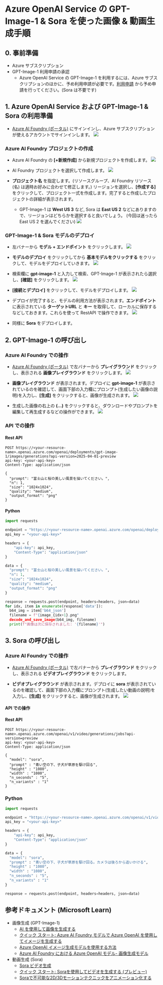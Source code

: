 # Azure OpenAI Service の GPT-Image-1 & Sora を使った画像 & 動画生成手順

## 0. 事前準備

- Azure サブスクリプション
- GPT-Image-1 利用申請の承認
  - Azure OpenAI Service の GPT-Image-1 を利用するには、Azure サブスクリプションのほかに、予め利用申請が必要です。[利用申請](https://aka.ms/oai/gptimage1access) から予め申請を行ってください。(Sora は不要です)

## 1. Azure OpenAI Service および GPT-Image-1 & Sora の利用準備

- [Azure AI Foundry (ポータル)](https://ai.azure.com) にサインインし、Azure サブスクリプションが使えるアカウントでサインインします。
  ![](images/AzureAIFoundry_01.png)

### Azure AI Foundry プロジェクトの作成

- Azure AI Foundry の **[+新規作成]** から新規プロジェクトを作成します。
  ![](images/AzureAIFoundry_02.png)

- AI Foundry プロジェクトを選択して作成します。
  ![](images/AzureAIFoundry_03.png)

- **プロジェクト名** を指定します。(リソースグループ、AI Foundry リソース(名) は適時お好みに合わせて修正します。) リージョンを選択し、**[作成する]** をクリックして、プロジェクト一式を作成します。完了すると作成したプロジェクトの詳細が表示されます。
  - GPT-Image-1 は **West US 3** など, Sora は **East US 2** などにありますので、リージョンはどちらかを選択すると良いでしょう。 (今回は迷ったら East US 2 を選んでください)
  ![](images/AzureAIFoundry_04.png)

### GPT-Image-1 & Sora モデルのデプロイ

- 左バナーから **モデル + エンドポイント** をクリックします。
  ![](images/AzureAIFoundry_05.png)

- **モデルのデプロイ** をクリックしてから **基本モデルをクリックする** をクリックして、モデルをデプロイしていきます。
  ![](images/AzureAIFoundry_06.png)

- 検索欄に **gpt-image-1** と入力して検索、GPT-Image-1 が表示されたら選択し、**[確認]** をクリックします。
  ![](images/AzureAIFoundry_07.png)

- **[接続とデプロイ]** をクリックして、モデルをデプロイします。
  ![](images/AzureAIFoundry_08.png)

- デプロイが完了すると、モデルの利用方法が表示されます。**エンドポイント** に表示されている **ターゲットURL** と **キー** を取得して、ローカルに保存するなどしておきます。これらを使って RestAPI で操作できます。
  ![](images/AzureAIFoundry_09.png)

- 同様に **Sora** をデプロイします。

## 2. GPT-Image-1 の呼び出し

### Azure AI Foundry での操作

- [Azure AI Foundry (ポータル)](https://ai.azure.com) で左バナーから **プレイグラウンド** をクリックし、表示される **画像プレイグラウンド** をクリックします。
  ![](images/AzureAIFoundry_10.png)

- **画像プレイグラウンド** が表示されます。デプロイに **gpt-image-1** が表示されているのを確認して、画面下部の入力欄にプロンプト(生成したい画像の説明)を入力し、**[生成]** をクリックすると、画像が生成されます。
  ![](images/AzureAIFoundry_11.png)

- 生成した画像の右上の **(…)** をクリックすると、ダウンロードやプロンプトを編集して再生成するなどの操作ができます。
  ![](images/AzureAIFoundry_12.png)


### API での操作

#### Rest API

```http
POST https://<your-resource-name>.openai.azure.com/openai/deployments/gpt-image-1/images/generations?api-version=2025-04-01-preview
api-key: <your-api-key>
Content-Type: application/json

{
  "prompt": "富士山と桜の美しい風景を描いてください。",
  "n": 1,
  "size": "1024x1024",
  "quality": "medium",
  "output_format": "png"
}
```

#### Python

```python
import requests

endpoint = "https://<your-resource-name>.openai.azure.com/openai/deployments/gpt-image-1/images/generations?api-version=2025-04-01-preview"
api_key = "<your-api-key>"

headers = {
    "api-key": api_key,
    "Content-Type": "application/json"
}

data = {  
  "prompt": "富士山と桜の美しい風景を描いてください。",
  "n": 1,
  "size": "1024x1024",
  "quality": "medium",
  "output_format": "png"
}

response = requests.post(endpoint, headers=headers, json=data)
for idx, item in enumerate(response['data']):
  b64_img = item['b64_json']
  filename = f"{image_{idx+1}.png"
  decode_and_save_image(b64_img, filename)
  print(f"画像は次に保存されました: '{filename}'")
```


## 3. Sora の呼び出し

### Azure AI Foundry での操作

- [Azure AI Foundry (ポータル)](https://ai.azure.com) で左バナーから **プレイグラウンド** をクリックし、表示される **ビデオプレイグラウンド** をクリックします。

- **ビデオプレイグラウンド** が表示されます。デプロイに **sora** が表示されているのを確認して、画面下部の入力欄にプロンプト(生成したい動画の説明)を入力し、**[生成]** をクリックすると、画像が生成されます。
  ![](images/AzureAIFoundry_13.png)


#### API での操作

#### Rest API

```http
POST https://<your-resource-name>.openai.azure.com/openai/v1/video/generations/jobs?api-version=preview
api-key: <your-api-key>
Content-Type: application/json

{
  "model": "sora",
  "prompt" : "青い空の下、子犬が草原を駆け回る",
  "height" : "1080",
  "width" : "1080",
  "n_seconds" : "5",
  "n_variants" : "1"
}
```

### Python

```python
import requests

endpoint = "https://<your-resource-name>.openai.azure.com/openai/v1/video/generations/jobs?api-version=preview"
api_key = "<your-api-key>"

headers = {
    "api-key": api_key,
    "Content-Type": "application/json"
}

data = {  
  "model": "sora",
  "prompt" : "青い空の下、子犬が草原を駆け回る。カメラは後ろから追いかける",
  "height" : "1080",
  "width" : "1080",
  "n_seconds" : "5",
  "n_variants" : "1"
}

response = requests.post(endpoint, headers=headers, json=data)
```

## 参考ドキュメント (Microsoft Learn)

- 画像生成 (GPT-Image-1)
  - [AI を使用して画像を生成する](https://learn.microsoft.com/ja-jp/training/modules/generate-images-azure-openai/)
  - [クイック スタート: Azure AI Foundry モデルで Azure OpenAI を使用してイメージを生成する](https://learn.microsoft.com/ja-jp/azure/ai-foundry/openai/dall-e-quickstart)
  - [Azure OpenAI イメージ生成モデルを使用する方法](https://learn.microsoft.com/ja-jp/azure/ai-foundry/openai/how-to/dall-e?tabs=gpt-image-1)
  - [Azure AI Foundry における Azure OpenAI モデル- 画像生成モデル](https://learn.microsoft.com/ja-jp/azure/ai-foundry/openai/concepts/models?tabs=global-standard%2Cstandard-chat-completions#image-generation-models)
- 動画生成 (Sora)
  - [Sora ビデオ生成](https://learn.microsoft.com/ja-jp/azure/ai-foundry/openai/concepts/video-generation)
  - [クイック スタート: Soraを使用してビデオを生成する (プレビュー)](https://learn.microsoft.com/ja-jp/azure/ai-foundry/openai/video-generation-quickstart)
  - [Soraで不可能な2D/3Dモーションテクニックをアニメーション化する](https://learn.microsoft.com/ja-jp/training/modules/animate-impossible/)